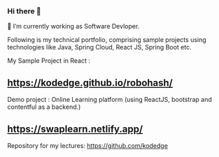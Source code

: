 ### Hi there 👋

 🔭 I’m currently working as Software Devloper.
 
 Following is my technical portfolio, comprising sample projects using 
 technologies like Java, Spring Cloud, React JS, Spring Boot etc.

My Sample Project in React :

## https://kodedge.github.io/robohash/

Demo project : Online Learning platform (using ReactJS, bootstrap and contentful as a backend.)

## https://swaplearn.netlify.app/

Repository for my lectures:
https://github.com/kodedge






